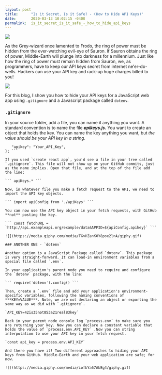 ```yaml
---
layout: post
title:      "Is it Secret, Is it Safe? - (How to Hide API Keys)"
date:       2020-03-13 10:02:15 -0400
permalink:  is_it_secret_is_it_safe_-_how_to_hide_api_keys
---
```


![](https://media.giphy.com/media/ViLImh6wbZcJy/giphy.gif)

As the Grey-wizard once lamented to Frodo, the ring of power must be hidden from the ever-watching evil-eye of Sauron. If Sauron obtains the ring of power, Middle-Earth will plunge into darkness for a millennium.  Just like how the ring of power must remain hidden from Sauron, we, as programmers, have to keep our API keys secret from internet ne'er-do-wells. Hackers can use your API key and rack-up huge charges billed to you!

![](https://media.giphy.com/media/ds2i5FmotMuWI/giphy.gif)

For this blog, I show you how to hide your API keys for a JavaScript web app using `.gitignore` and a Javascript package called `dotenv`.
### `.gitignore`
In your source folder, add a file, you can name it anything you want. A standard convention is to name the file ***apikeys.js.*** You want to create an object that holds the key. You can name the key anything you want, but *the value should be your API key in a string*. 

``` module.exports = {
   "apikey": "Your_API_Key",
}; ```

If you used `create react app`, you'd see a file in your tree called `.gitignore`. This file will not show up on your GitHub commits, just as the name implies. Open that file, and at the top of the file add the line:

``` apiKeys.* ```

Now, in whatever file you make a fetch request to the API, we need to import the API key objects.

``` import apiConfig from './apiKeys' ```

You can now use the API key object in your fetch requests, with GitHub **not** posting the key.

``` const fetchURL = `http://api.exampleapi.org/example/data&APPID=${apiConfig.apikey}` ```

![](https://media.giphy.com/media/TGvHZanK0Y8poe2lnA/giphy.gif)

### ANOTHER ONE - `dotenv`

Another option is a JavaScript Package called `dotenv`. This package is very straight-forward. It can load-in environment variables from a special file called `.env`.

In your application's parent node you need to require and configure the `dotenv` package, with the line:

``` require('dotenv').config() ```

Then, create a `.env` file and add your application's environment-specific variables, following the naming conventions of ***KEY=VALUE***. Note, we are not declaring an object or exporting the same way as we did with `.gitignore`. 

`API_KEY=42is35not853a21real83key`

Back in your parent node console log `process.env` to make sure you are returning your key. Now you can declare a constant variable that holds the value of `process.env.API_KEY` .Now you can string interpolation to use your API key in your fetch request.

`const api_key = process.env.API_KEY`

And there you have it! Two different approaches to hiding your API keys from GitHub. Middle-Earth and your web application are safe; for now.

![](https://media.giphy.com/media/iofbYa67AbBg4/giphy.gif)
